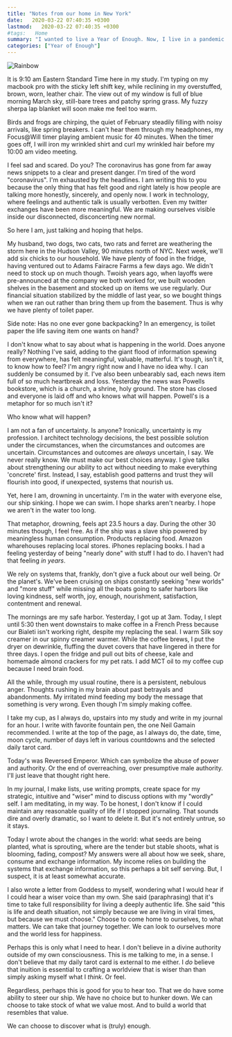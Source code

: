 ```yaml
---
title: "Notes from our home in New York"
date:   2020-03-22 07:40:35 +0300
lastmod:   2020-03-22 07:40:35 +0300
#tags:   Home
summary: "I wanted to live a Year of Enough. Now, I live in a pandemic epicenter where there is no more. Ironic, don't you think? Inside all the uncertainty, I'm discovering the seeds of enough."
categories: ["Year of Enough"]
---
```

![Rainbow](/images/rainbow.jpg)

It is 9:10 am Eastern Standard Time here in my  study. I'm typing on my macbook pro with the sticky left shift key, while reclining in my overstuffed, brown, worn, leather chair. The view out of my window is full of blue morning March sky, still-bare trees and patchy spring grass. My fuzzy sherpa lap blanket will soon make me feel too warm.

Birds and frogs are chirping, the quiet of February steadily filling with noisy arrivals, like spring breakers. I can't hear them through my headphones, my Focus@Will timer playing ambient music for 40 minutes. When the timer goes off, I will iron my wrinkled shirt and curl my wrinkled hair before my 10:00 am video meeting.

I feel sad and scared. Do you? The coronavirus has gone from far away news snippets to a clear and present danger. I'm tired of the word "coronavirus". I'm exhausted by the headlines. I am writing this to you because the only thing that has felt good and right lately is how people are talking more honestly, sincerely, and openly now. I work in technology, where feelings and authentic talk is usually verbotten. Even my twitter exchanges have been more meaningful. We are making ourselves visible inside our disconnected, disconcerting new normal.

So here I am, just talking and hoping that helps.

My husband, two dogs, two cats, two rats and ferret are weathering the storm here in the Hudson Valley, 90 minutes north of NYC. Next week, we'll add six chicks to our household. We have plenty of food in the fridge, having ventured out to Adams Fairacre Farms a few days ago. We didn't need to stock up on much though. Twoish years ago, when layoffs were pre-announced at the company we both worked for, we built wooden shelves in the basement and stocked up on items we use regularly. Our financial situation stabilized by the middle of last year, so we bought things when we ran out rather than bring them up from the basement. Thus is why we have plenty of toilet paper.

Side note: Has no one ever gone backpacking? In an emergency, is toilet paper the life saving item one wants on hand?

I don't know what to say about what is happening in the world. Does anyone really? Nothing I've said, adding to the giant flood of information spewing from everywhere, has felt meaningful, valuable, matterful. It's tough, isn't it, to know how to feel? I'm angry right now and I have no idea why. I can suddenly be consumed by it. I've also been unbearably sad, each news item full of so much heartbreak and loss. Yesterday the news was Powells bookstore, which is a church, a shrine, holy ground. The store has closed and everyone is laid off and who knows what will happen. Powell's is a metaphor for so much isn't it?

Who know what will happen?

I am not a fan of uncertainty. Is anyone? Ironically, uncertainty is my profession. I architect technology decisions, the best possible solution under the circumstances, when the circumstances and outcomes are uncertain. Circumstances and outcomes are *always* uncertain, I say. We never really know. We must make our best choices anyway. I give talks about strengthening our ability to act without needing to make everything 'concrete' first. Instead, I say, establish good patterns and trust they will flourish into good, if unexpected, systems that nourish us.

Yet, here I am, drowning in uncertainty. I'm in the water with everyone else, our ship sinking. I hope we can swim. I hope sharks aren't nearby. I hope we aren't in the water too long.

That metaphor, drowning, feels apt 23.5 hours a day. During the other 30 minutes though, I feel free. As if the ship was a slave ship powered by meaningless human consumption. Products replacing food. Amazon wharehouses replacing local stores. iPhones replacing books. I had a feeling yesterday of being "nearly done" with stuff I had to do. I haven't had that feeling *in years*.

We rely on systems that, frankly, don't give a fuck about our well being. Or the planet's. We've been cruising on ships constantly seeking "new worlds" and "more stuff" while missing all the boats going to safer harbors like loving kindness, self worth, joy, enough, nourishment, satisfaction, contentment and renewal.

The mornings are my safe harbor. Yesterday, I got up at 3am. Today, I slept until 5:30 then went downstairs to make coffee in a French Press because our Bialeti isn't working right, despite my replacing the seal. I warm Silk soy creamer in our spinny creamer warmer. While the coffee brews, I put the dryer on dewrinkle, fluffing the duvet covers that have lingered in there for three days. I open the fridge and pull out bits of cheese, kale and homemade almond crackers for my pet rats. I add  MCT oil to my coffee cup because I need brain food.

All the while, through my usual routine, there is a persistent, nebulous anger. Thoughts rushing in my brain about past betrayals and abandonments. My irritated mind feeding my body the message that something is very wrong. Even though I'm simply making coffee.

I take my cup, as I always do, upstairs into my study and write in my journal for an hour. I write with favorite fountain pen, the one Neil Gamain recommended. I write at the top of the page, as I always do, the date, time, moon cycle, number of days left in various countdowns and the selected daily tarot card.

Today's was Reversed Emperor. Which can symbolize the abuse of power and authority. Or the end of overreaching, over presumptive male authority. I'll just leave that thought right here.

In my journal, I make lists, use writing prompts, create space for my strategic, intuitive and "wiser" mind to discuss options with my "wordly" self. I am meditating, in my way. To be honest, I don't know if I could maintain any reasonable quality of life if I stopped journaling. That sounds dire and overly dramatic, so I want to delete it. But it's not entirely untrue, so it stays.

Today I wrote about the changes in the world: what seeds are being planted, what is sprouting, where are the tender but stable shoots, what is blooming, fading, compost? My answers were all about how we seek, share, consume and exchange information. My income relies on building the systems that exchange information, so this perhaps a bit self serving. But, I suspect, it is at least somewhat accurate.

I also wrote a letter from Goddess to myself, wondering what I would hear if I could hear a wiser voice than my own. She said (paraphrasing) that it's time to take full responsibility for living a deeply authentic life. She said "this is life and death situation, not simply because we are living in viral times, but because we must choose." Choose to come home to ourselves, to what matters. We can take that journey together. We can look to ourselves more and the world less for happiness.

Perhaps this is only what I need to hear. I don't believe in a divine authority outside of my own consciousness. This is me talking to me, in a sense. I don't believe that my daily tarot card is external to me either. I *do* believe that inuition is essential to crafting a worldview that is wiser than than simply asking myself what I *think*. Or feel.

Regardless, perhaps this is good for you to hear too. That we do have some ability to steer our ship. We have no choice but to hunker down. We can choose to take stock of what we value most. And to build a world that resembles that value.

We can choose to discover what is (truly) enough.
